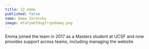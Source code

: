 ```yaml
---
title: 12_emma
published: false
name: Emma Zorensky
image: mfafywb7dugfrvpmhmwq.png
---
```


Emma joined the team in 2017 as a Masters student at UCSF and now provides support across teams, including managing the website.